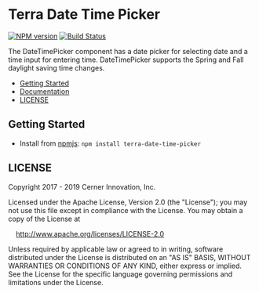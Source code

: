 # Terra Date Time Picker


[![NPM version](https://badgen.net/npm/v/terra-date-time-picker)](https://www.npmjs.org/package/terra-date-time-picker)
[![Build Status](https://badgen.net/travis/cerner/terra-core)](https://travis-ci.org/cerner/terra-core)

The DateTimePicker component has a date picker for selecting date and a time input for entering time. DateTimePicker supports the Spring and Fall daylight saving time changes.

- [Getting Started](#getting-started)
- [Documentation](https://github.com/cerner/terra-core/tree/master/packages/terra-date-time-picker/docs)
- [LICENSE](#license)

## Getting Started

- Install from [npmjs](https://www.npmjs.com): `npm install terra-date-time-picker`

## LICENSE

Copyright 2017 - 2019 Cerner Innovation, Inc.

Licensed under the Apache License, Version 2.0 (the "License"); you may not use this file except in compliance with the License. You may obtain a copy of the License at

&nbsp;&nbsp;&nbsp;&nbsp;http://www.apache.org/licenses/LICENSE-2.0

Unless required by applicable law or agreed to in writing, software distributed under the License is distributed on an "AS IS" BASIS, WITHOUT WARRANTIES OR CONDITIONS OF ANY KIND, either express or implied. See the License for the specific language governing permissions and limitations under the License.
